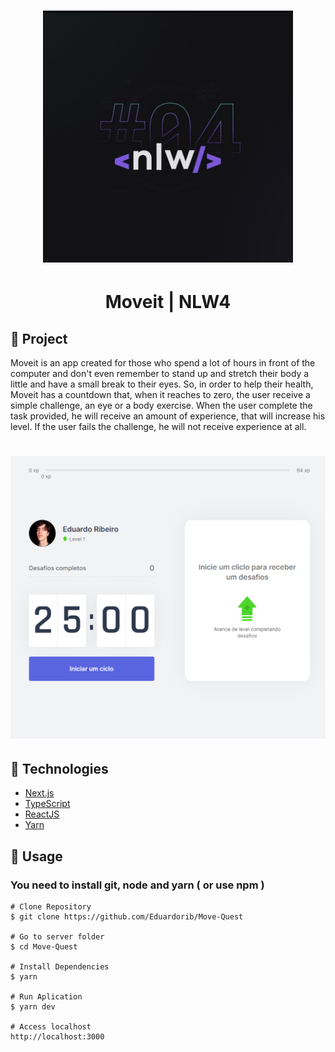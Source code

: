 <h1 align="center">
    <img alt="NextLevelWeek" title="#NextLevelWeek" src=".github/icon.jpg" width="400px" />
</h1>

<h1 align="center">
    Moveit | NLW4
</h1>

## :wrench: Project
Moveit is an app created for those who spend a lot of hours in front of the computer and don't even remember to stand up and stretch their body a little and have a small break to their eyes. 
So, in order to help their health, Moveit has a countdown that, when it reaches to zero, the user receive a simple challenge, an eye or a body exercise. When the user complete the task provided,
he will receive an amount of experience, that will increase his level. If the user fails the challenge, he will not receive experience at all.

<h1 align="center">
    <img alt="Moveit" title="#Moveit" src=".github/Moveit.png" width="650px" />
</h1>

## :rocket: Technologies

- [Next.js][nextjs]
- [TypeScript][typescript]
- [ReactJS][react]
- [Yarn][yarn]


[nextjs]: https://nextjs.org
[typescript]: https://www.typescriptlang.org
[react]: https://reactjs.org
[yarn]: https://yarnpkg.com


## :hammer: Usage
### You need to install git, node and yarn ( or use npm )
```
# Clone Repository
$ git clone https://github.com/Eduardorib/Move-Quest

# Go to server folder
$ cd Move-Quest

# Install Dependencies
$ yarn

# Run Aplication
$ yarn dev

# Access localhost
http://localhost:3000
```
